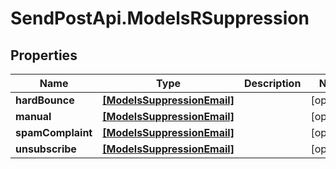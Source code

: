 # SendPostApi.ModelsRSuppression

## Properties
Name | Type | Description | Notes
------------ | ------------- | ------------- | -------------
**hardBounce** | [**[ModelsSuppressionEmail]**](ModelsSuppressionEmail.md) |  | [optional] 
**manual** | [**[ModelsSuppressionEmail]**](ModelsSuppressionEmail.md) |  | [optional] 
**spamComplaint** | [**[ModelsSuppressionEmail]**](ModelsSuppressionEmail.md) |  | [optional] 
**unsubscribe** | [**[ModelsSuppressionEmail]**](ModelsSuppressionEmail.md) |  | [optional] 
